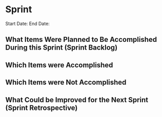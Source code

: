 # Sprint
Start Date:
End Date:

## What Items Were Planned to Be Accomplished During this Sprint (Sprint Backlog)


## Which Items were Accomplished


## Which Items were Not Accomplished


## What Could be Improved for the Next Sprint (Sprint Retrospective)
